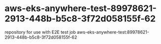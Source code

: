 # aws-eks-anywhere-test-89978621-2913-448b-b5c8-3f72d058155f-62
repository for use with E2E test job aws-eks-anywhere-test:89978621-2913-448b-b5c8-3f72d058155f-62
